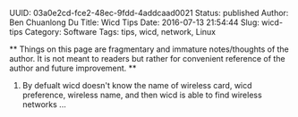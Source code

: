 UUID: 03a0e2cd-fce2-48ec-9fdd-4addcaad0021
Status: published
Author: Ben Chuanlong Du
Title: Wicd Tips
Date: 2016-07-13 21:54:44
Slug: wicd-tips
Category: Software
Tags: tips, wicd, network, Linux

**
Things on this page are fragmentary and immature notes/thoughts of the author. 
It is not meant to readers but rather for convenient reference of the author and future improvement.
**
 
1. By defualt wicd doesn't know the name of wireless card, wicd preference, wireless name, and then wicd is able to find wireless networks ...
